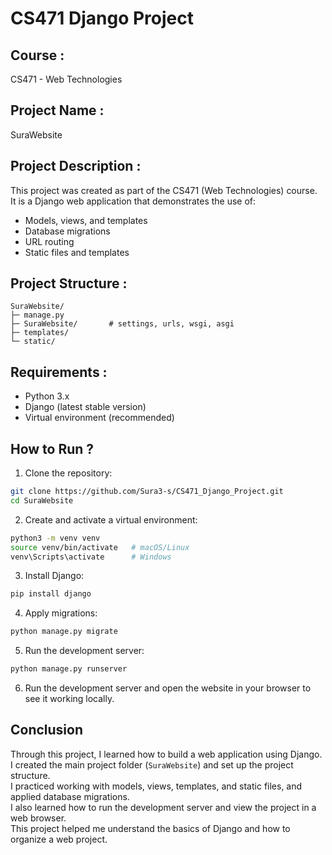 # CS471 Django Project

## Course :
CS471 - Web Technologies

## Project Name :
SuraWebsite

## Project Description :
This project was created as part of the CS471 (Web Technologies) course.  
It is a Django web application that demonstrates the use of:
- Models, views, and templates
- Database migrations
- URL routing
- Static files and templates

## Project Structure :
```
SuraWebsite/
├─ manage.py
├─ SuraWebsite/       # settings, urls, wsgi, asgi
├─ templates/
└─ static/
```

## Requirements :
- Python 3.x
- Django (latest stable version)
- Virtual environment (recommended)

## How to Run ?
1. Clone the repository:
```bash
git clone https://github.com/Sura3-s/CS471_Django_Project.git
cd SuraWebsite
```

2. Create and activate a virtual environment:
```bash
python3 -m venv venv
source venv/bin/activate   # macOS/Linux
venv\Scripts\activate      # Windows
```

3. Install Django:
```bash
pip install django
```

4. Apply migrations:
```bash
python manage.py migrate
```

5. Run the development server:
```bash
python manage.py runserver
```

6. Run the development server and open the website in your browser to see it working locally.

## Conclusion
Through this project, I learned how to build a web application using Django.  
I created the main project folder (`SuraWebsite`) and set up the project structure.  
I practiced working with models, views, templates, and static files, and applied database migrations.  
I also learned how to run the development server and view the project in a web browser.  
This project helped me understand the basics of Django and how to organize a web project.

